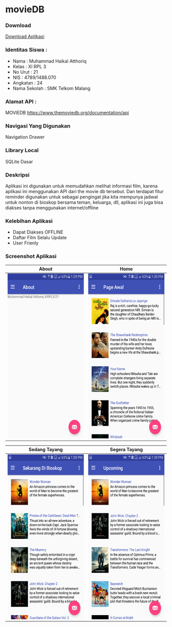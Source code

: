 # movieDB
### Download
[Download Aplikasi](https://drive.google.com/open?id=0B_0b9b5w4kzUZXdvU19mN3U1ZE0)

### Identitas Siswa :
* Nama          : Muhammad Haikal Atthoriq
* Kelas         : XI RPL 3
* No Urut       : 21
* NIS           : 4789/1488.070
* Angkatan      : 24
* Nama Sekolah  : SMK Telkom Malang

### Alamat API :
MOVIEDB
https://www.themoviedb.org/documentation/api

### Navigasi Yang Digunakan
Navigation Drawer

### Library Local
SQLite Dasar

### Deskripsi
Aplikasi ini digunakan untuk memudahkan melihat informasi film, karena aplikasi ini menggunakan API dari the movie db tersebut. Dan terdapat fitur reminder digunakan untuk sebagai pengingat jika kita mempunya jadwal untuk nonton di bioskop bersama teman, keluarga, dll, aplikasi ini juga bisa diakses tanpa menggunakan internet/offline

### Kelebihan Aplikasi
* Dapat Diakses OFFLINE
* Daftar Film Selalu Update
* User Frienly

### Screenshot Aplikasi
About | Home
------------ | -------------
<img src="https://github.com/haikalatth/movieDB/blob/master/Screenshot_20170613-132959.png" width="300" height="515" />|<img src="https://github.com/haikalatth/movieDB/blob/master/Screenshot_20170613-133003.png" width="300" height="515" />

Sedang Tayang | Segera Tayang
------------ | -------------
<img src="https://github.com/haikalatth/movieDB/blob/master/Screenshot_20170613-133006.png" width="300" height="515" />|<img src="https://github.com/haikalatth/movieDB/blob/master/Screenshot_20170613-133009.png" width="300" height="515" />
